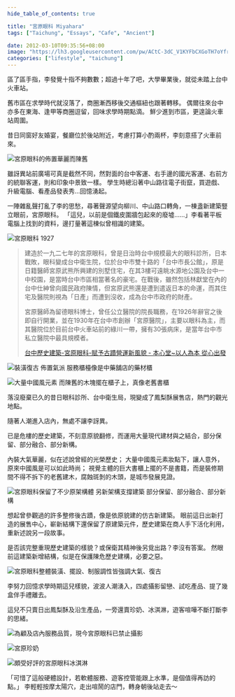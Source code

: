 ```yaml
---
hide_table_of_contents: true

title: "宮原眼科 Miyahara"
tags: ["Taichung", "Essays", "Cafe", "Ancient"]

date: 2012-03-10T09:35:56+08:00
image: "https://lh3.googleusercontent.com/pw/ACtC-3dC_V1KYFbCXGoTH7oYfrkILn2TjUhcxGp4j0Q-CbqcGPZ-Af2D2SphAceJCzK2QeDJRPU71y_PEKcKI5pgWu4fuwbX-CsnOx3R9FLaNXD3X4_iY6VG6uYlK0Ucr2sPZkkPM9pSsNy86iyb6IH3mCfzlQ=w799-h533-no?authuser=0"
categories: ["lifestyle", "taichung"]
---
```


區了區手指，李發覺十指不夠數數；超過十年了吧，大學畢業後，就從未踏上台中火車站。

舊市區在求學時代就沒落了，商圈漸西移後交通樞紐也跟著轉移。
偶爾往來台中亦多在東海、逢甲等商圈逗留，回味求學時期點滴。
鮮少進到市區，更遑論火車站周圍。

昔日同窗好友婚宴，餐廳位於後站附近，考慮打算小酌兩杯，李刻意搭了火車前來。

![宮原眼科的佈置華麗而陳舊](https://lh3.googleusercontent.com/pw/ACtC-3f5ANK9WtwXrmsYLlo55dBDGOZGQpXAEFFQmygf2ehB3nFjmEYbNFGMuHMsgpndj-w2Ra7sGFaO2Y7BBb_X-fxGDRMMD7Ie0XMKrxLfl6Hlfd50IU0CJDFANCaiwHDHaKX6mUoliA-HIMWhlxW4PYjgbQ=w799-h533-no?authuser=0)

雖訝異站前廣場可真是截然不同，然對面的台中客運、右手邊的國光客運、右前方的統聯客運，則和印象中景致一樣。
學生時總沿著中山路往電子街竄，買遊戲、升級電腦、看產品發表秀…回憶湧起。

一陣雜亂聲打亂了李的思愁，尋著聲源望向柳川、中山路口轉角，一棟盞新建築豎立眼前，宮原眼科。
「這兒，以前是個鐵皮圍牆包起來的廢墟……」李看著平板電腦上找到的資料，邊打量著這棟似曾相識的建築。

![宮原眼科 1927](https://lh3.googleusercontent.com/pw/ACtC-3c1PHpNxOFpsM3PKpJyUt_MH3q0ptNja49QmEg-trZtFwfF-qICS5SM0eelInMBTIpVd3ufxeU3DxwZg0CtE5XFt0icgP8HbHyzP5CN9srsPVXBIaedsvl8wsV_Hb_wz41kKqF-71RWSHz0SmEek87jTQ=w799-h533-no?authuser=0)

> 建造於一九二七年的宮原眼科，曾是日治時台中規模最大的眼科診所，日本戰敗，眼科變成台中衛生院，位於台中市雙十路的「台中市長公館」，原是日籍醫師宮原武熊所興建的別墅住宅，在其3樓可遠眺水源地公園及台中一中校園，是當時台中市區相當著名的豪宅。在戰後，雖然包括林獻堂在內的台中仕紳曾向國民政府陳情，但宮原武熊還是遭到遣返日本的命運，而其住宅及醫院則視為「日產」而遭到沒收，成為台中市政府的財產。
>
> 宮原醫師為留德眼科博士，曾任公立醫院的院長職務，在1926年辭官之後即自行開業，並在1930年在台中市創辦「宮原醫院」，主要以眼科為主，而其醫院位於目前台中火車站前的綠川一帶，擁有30張病床，是當年台中市私立醫院中最具規模者。
>
> [台中歷史建築-宮原眼科-賦予古蹟營運新風貌 - 本心堂~以人為本 從心出發](http://goo.gl/pKMsi)

![裝潢復古 佈置氣派 服務櫃檯像是中藥舖店的藥材櫃](https://lh3.googleusercontent.com/pw/ACtC-3cEOXnRJ5DarfIQgVBCOMLdNe2200YEaJTdjAH8vZVTgy5wtzWQHG1yiHKLKp0jDyittYXhHbtmPoYKHBZnsnTmQ7Eg9jgigEwpN0WrKhaCyhnnjdFrrP3yXjQViJ6oi0Ylwfk1WsN3MaGw5QOQDhXxHQ=w533-h799-no?authuser=0)

![大量中國風元素 而陳舊的木塊擺在櫃子上，真像老舊書櫃](https://lh3.googleusercontent.com/pw/ACtC-3fjQXCAzRlDEOM5SadNXtkEqj4ZW13rcy0EbFoPXdQ_iHY4h9zQwN2T_h-TvRHp8PDaZ0NN_WztvHPmnuqa0qtnSPq8jV-w7_iXO8xNLk8IQRtg1gEh05j1n67MDN7YKM-ctYGEfd_mxyWPv4LXVwAeEA=w799-h533-no?authuser=0)

落沒廢棄已久的昔日眼科診所、台中衛生局，現變成了鳳梨酥展售店，熱門的觀光地點。

隨著人潮進入店內，無處不讓李訝異。

已是危樓的歷史建築，不刻意原貌翻修，而運用大量現代建材與之結合，部分保留、部分融合、部分新構。

內裝大氣華麗，似在述說曾經的光榮歷史；
大量中國風元素妝點下，讓人意外，原來中國風是可以如此時尚；
視覺主體的巨大書櫃上擺的不是書籍，而是裝修期間不得不拆下的老舊建木，腐蝕斑剝的木頭，是城市發展見證。

![宮原眼科保留了不少原架構體 另新架構支撐建築 部分保留、部分融合、部分新構](https://lh3.googleusercontent.com/pw/ACtC-3epP3ieJqzoH5NkknY6QMQz_YifOT1A4HohRFd2EtlkBogTlgKQe05ULg2Pd-xad_dG_whRSxr6DZ4WQA4HEeBLs1sxFbC9Tz4S44DnqZjKNZr6p005mursqhMi1dmMIa0XPoPKzDucPG-_hTAYjq0_oQ=w799-h533-no?authuser=0)

想起曾參觀過的許多整修後古蹟，像是依原貌建的仿古新建築。
眼前這日出新打造的展售中心，嶄新結構下還保留了原建築元件，歷史建築在商人手下活化利用，重新述說另一段故事。

是否該完整重現歷史建築的樣貌？或保衛其精神後另覓出路？李沒有答案。
然眼前這建築新增結構，似是在保護陳危歷史建構，必要之惡。

![宮原眼科整體裝潢、擺設、制服調性皆強調大氣、復古](https://lh3.googleusercontent.com/pw/ACtC-3d14u2FI2jmQvQYPPku-kucK6Aq_ixdNpgYw7E_up4vd_1Uu5wl7QeFvyfrv9JlO5Z6OYl7tqKiBTOvYjtW-cqia8xznPTSA1MIwFkDSWCwhcAhtgezJeuM-c8wtFScbModOeoyQPypxct4xf1z0pRk3Q=w799-h533-no?authuser=0)

李努力回憶求學時期這兒樣貌，波波人潮湧入，四處攝影留戀、試吃產品、提了幾盒伴手禮離去。

這兒不只賣日出鳳梨酥及沿生產品，一旁還賣珍奶、冰淇淋，遊客喧嘩不斷打斷李的思緒。

![為顧及店內服務品質，現今宮原眼科已禁止攝影](https://lh3.googleusercontent.com/pw/ACtC-3f0zNWRCiZHfEvw0TGWjxf2HsmH5mAuP4fJ9OlPFqblI2xfwrENDxES4lPJRsWv2YXsD_ojvn4YKPh-_ujfSLGNmqXklCk6_fzTOktA1fDBtMYnIGzRICCO8jDsmFetcGwaCZPzhIpCj_4_Viy9-EF0KA=w799-h533-no?authuser=0)

![宮原珍奶](https://lh3.googleusercontent.com/pw/ACtC-3fRwr8PPEzggFhvq7a9pKMLU6_P4POqLnMv8twHCIYDmI9trZPhaEpkIqGLLgvqq8zkgWgjtVyKYqQvgzwZzAawWQZL5aVas9xcn2HYFFanS_NEVN4hXbZIbYTEcpRqe8Q2CCH8PEDjj50-A3QNERW03w=w799-h533-no?authuser=0)

![頗受好評的宮原眼科冰淇淋](https://lh3.googleusercontent.com/pw/ACtC-3eSyk8MBIY6Asom1zNcPMZ1Mtp7Y_HUk7WU-gdKAccs9WWBmgV9HkgsI3WmguLAFJzCWR6vwME6div43YFftso2ilSKMM-XyetF-psEnjjLX8pFlqcHnfTEDNuTtKAV8i3QAD7FLGUWBF7FtYybJf4Dkg=w799-h533-no?authuser=0)

「可惜了這般硬體設計，若軟體服務、遊客控管能跟上水準，是個值得再訪的點。」
李輕輕按摩太陽穴，走出喧鬧的店門，轉身朝後站走去～
